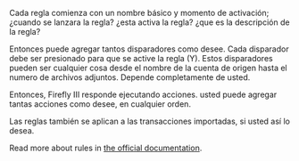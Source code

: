 Cada regla comienza con un nombre básico y momento de activación; ¿cuando se lanzara la regla? ¿esta activa la regla? ¿que es la descripción de la regla?

Entonces puede agregar tantos disparadores como desee. Cada disparador debe ser presionado para que se active la regla (Y). Estos disparadores pueden ser cualquier cosa desde el nombre de la cuenta de origen hasta el numero de archivos adjuntos. Depende completamente de usted.

Entonces, Firefly III responde ejecutando acciones. usted puede agregar tantas acciones como desee, en cualquier orden.

Las reglas también se aplican a las transacciones importadas, si usted así lo desea.

Read more about rules in [the official documentation](https://firefly-iii.readthedocs.io/en/latest/advanced/rules.html).